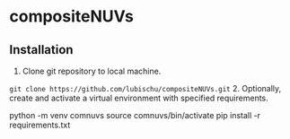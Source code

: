 # compositeNUVs

## Installation
1. Clone git repository to local machine.
   
  ```git clone https://github.com/lubischu/compositeNUVs.git```
2. Optionally, create and activate a virtual environment with specified requirements.
   
  python -m venv comnuvs
  source comnuvs/bin/activate
  pip install -r requirements.txt
